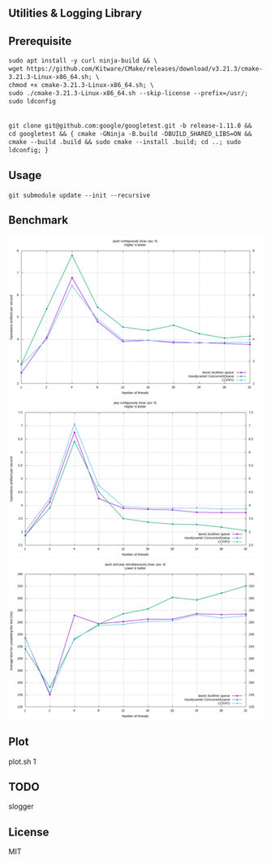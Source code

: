 Utilities & Logging Library
----

## Prerequisite

```
sudo apt install -y curl ninja-build && \
wget https://github.com/Kitware/CMake/releases/download/v3.21.3/cmake-3.21.3-Linux-x86_64.sh; \
chmod +x cmake-3.21.3-Linux-x86_64.sh; \
sudo ./cmake-3.21.3-Linux-x86_64.sh --skip-license --prefix=/usr/; sudo ldconfig


git clone git@github.com:google/googletest.git -b release-1.11.0 && 
cd googletest && { cmake -GNinja -B.build -DBUILD_SHARED_LIBS=ON && cmake --build .build && sudo cmake --install .build; cd ..; sudo ldconfig; }
```

## Usage

`git submodule update --init --recursive`

## Benchmark
![push](./res/push.png)
![pop](./res/pop.png)
![push/pop](./res/pp.png)


## Plot
plot.sh <file> 1

TODO
---
slogger

License
----
MIT
